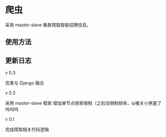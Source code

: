 # 爬虫

采用 master-slave 集群爬取智联招聘信息。

## 使用方法





## 更新日志
v 0.3

完善与 Django 融合

v 0.2

采用 master-slave 框架
增加单节点频率限制（之前没限制频率，ip被关小黑屋了呜呜呜

v 0.1

完成爬取相关代码逻辑
